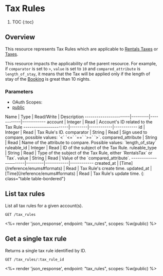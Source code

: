 # Tax Rules

1. TOC
{:toc}

## Overview

This resource represents Tax Rules which are applicable to [Rentals Taxes](/reference/endpoints/rentals_taxes/) or [Taxes](/reference/endpoints/taxes/).

This resource impacts the applicability of the parent resource. For example, if `comparator` is set to `>`, `value` is set to `10` and `compared_attribute` is `length_of_stay`, it means that the Tax will be applied only if the length of stay of the [Booking](/reference/endpoints/booking/) is great than 10 nights. 

### Parameters
<ul class="nav nav-pills" role="tablist">
  <li class="disabled"><a>OAuth Scopes:</a></li>
  <li class="active"><a href="#public" role="tab" data-toggle="pill">public</a></li>
</ul>
<div class="tab-content" markdown="1">
  <div class="tab-pane active" id="public" markdown="1">
Name                   | Type    | Read/Write | Description
-----------------------|---------|------------|------------
account                | Integer | Read       | Account's ID related to the Tax Rule
-----------------------|---------|------------|------------
id                     | Integer | Read       | Tax Rule's ID.
comparator             | String  | Read       | Sign used to compare, possible values: `<` `<=` `==` `>=` `>`.
compared_attribute     | String  | Read       | Name of the attribute to compare. Possible values: `length_of_stay`
ruleable_id            | Integer | Read       | ID of the subject of the Tax Rule.
ruleable_type          | String  | Read       | Type of the subject of the Tax Rule, either `RentalsTax` or `Tax`.
value                  | String  | Read       | Value of the `compared_attribute`.
-----------------------|---------|------------|------------
created_at             | [Time](/reference/enums#formats) | Read       | Tax Rule's create time.
updated_at             | [Time](/reference/enums#formats) | Read       | Tax Rule's update time.
{: class="table table-bordered"}
  </div>
</div>

## List tax rules

List all tax rules for a given account(s).

~~~
GET /tax_rules
~~~

<%= render 'json_response', endpoint: "tax_rules", scopes: %w(public) %>

## Get a single tax rule

Returns a single tax rule identified by ID.

~~~
GET /tax_rules/:tax_rule_id
~~~

<%= render 'json_response', endpoint: "tax_rules", scopes: %w(public) %>
